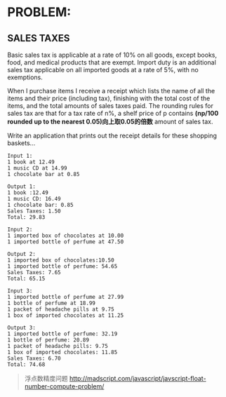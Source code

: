 # PROBLEM:
## SALES TAXES
Basic sales tax is applicable at a rate of 10% on all goods, except books,
food, and medical products that are exempt. Import duty is an additional
sales tax applicable on all imported goods at a rate of 5%, with no
exemptions.

When I purchase items I receive a receipt which lists the name of all the
items and their price (including tax), finishing with the total cost of the items, and the total amounts of sales taxes paid.
The rounding rules for sales tax are that for a tax rate of n%, a shelf price of p contains **(np/100 rounded up to the nearest 0.05)向上取0.05的倍数** amount of sales tax.

Write an application that prints out the receipt details for these
shopping baskets...

```
Input 1:
1 book at 12.49
1 music CD at 14.99
1 chocolate bar at 0.85

Output 1:
1 book :12.49
1 music CD: 16.49
1 chocolate bar: 0.85
Sales Taxes: 1.50
Total: 29.83
```

```
Input 2:
1 imported box of chocolates at 10.00
1 imported bottle of perfume at 47.50

Output 2:
1 imported box of chocolates:10.50
1 imported bottle of perfume: 54.65
Sales Taxes: 7.65
Total: 65.15
```

```
Input 3:
1 imported bottle of perfume at 27.99
1 bottle of perfume at 18.99
1 packet of headache pills at 9.75
1 box of imported chocolates at 11.25

Output 3:
1 imported bottle of perfume: 32.19
1 bottle of perfume: 20.89
1 packet of headache pills: 9.75
1 box of imported chocolates: 11.85
Sales Taxes: 6.70
Total: 74.68
```

> 浮点数精度问题
> http://madscript.com/javascript/javscript-float-number-compute-problem/
